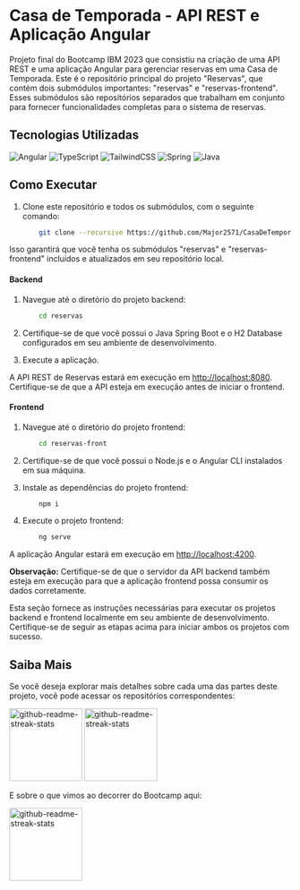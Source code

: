 # Casa de Temporada - API REST e Aplicação Angular

Projeto final do Bootcamp IBM 2023 que consistiu na criação de uma API REST e uma aplicação Angular para gerenciar reservas em uma Casa de Temporada. 
Este é o repositório principal do projeto "Reservas", que contém dois submódulos importantes: "reservas" e "reservas-frontend". Esses submódulos são repositórios separados que trabalham em conjunto para fornecer funcionalidades completas para o sistema de reservas. 

## Tecnologias Utilizadas

![Angular](https://img.shields.io/badge/angular-0D1117.svg?style=for-the-badge&logo=angular&logoColor=DD0031&labelColor=0D1117)
![TypeScript](https://img.shields.io/badge/typescript-0D1117.svg?style=for-the-badge&logo=typescript&logoColor=23007ACC&labelColor=0D1117)
![TailwindCSS](https://img.shields.io/badge/tailwindcss-0D1117.svg?style=for-the-badge&logo=tailwind-css&logoColor=2338B2AC&labelColor=0D1117)
![Spring](https://img.shields.io/badge/spring-0D1117.svg?style=for-the-badge&logo=spring&logoColor=236DB33F&labelColor=0D1117)
![Java](https://img.shields.io/badge/Java-0D1117?logo=openjdk&logoColor=ED8B00&style=for-the-badge)


## Como Executar

1. Clone este repositório e todos os submódulos, com o seguinte comando:

	```bash
		git clone --recursive https://github.com/Major2571/CasaDeTemporadaIBM.git
	```
Isso garantirá que você tenha os submódulos "reservas" e "reservas-frontend" incluídos e atualizados em seu repositório local.

#### Backend
1. Navegue até o diretório do projeto backend:

	```bash
		cd reservas
	```
3.  Certifique-se de que você possui o Java Spring Boot e o H2 Database configurados em seu ambiente de desenvolvimento.
4.  Execute a aplicação.

A API REST de Reservas estará em execução em [http://localhost:8080](http://localhost:8080/). Certifique-se de que a API esteja em execução antes de iniciar o frontend.

#### Frontend

1. Navegue até o diretório do projeto frontend:
 
	```bash
		cd reservas-front
	```
3.  Certifique-se de que você possui o Node.js e o Angular CLI instalados em sua máquina.
    
4.  Instale as dependências do projeto frontend:
	```bash
		npm i
	```
    
5.  Execute o projeto frontend:
	```bash
		ng serve
	```

A aplicação Angular estará em execução em [http://localhost:4200](http://localhost:4200/).

**Observação:** Certifique-se de que o servidor da API backend também esteja em execução para que a aplicação frontend possa consumir os dados corretamente.

Esta seção fornece as instruções necessárias para executar os projetos backend e frontend localmente em seu ambiente de desenvolvimento. Certifique-se de seguir as etapas acima para iniciar ambos os projetos com sucesso.

## Saiba Mais

Se você deseja explorar mais detalhes sobre cada uma das partes deste projeto, você pode acessar os repositórios correspondentes:

<div>
  <a href="https://github.com/Major2571/reservas"><img height="130" src="https://denvercoder1-github-readme-stats.vercel.app/api/pin/?username=Major2571&repo=reservas&show_icons=true&count_private=true&hide_border=true&title_color=FD6767&icon_color=9A1A27&text_color=c9d1d9&bg_color=0d1117" alt="github-readme-streak-stats"></a>
  <a href="https://github.com/Major2571/reservas-front"><img height="130" src="https://denvercoder1-github-readme-stats.vercel.app/api/pin/?username=Major2571&repo=reservas-front&show_icons=true&count_private=true&hide_border=true&title_color=FD6767&icon_color=9A1A27&text_color=c9d1d9&bg_color=0d1117" alt="github-readme-streak-stats"></a>
</div>

E sobre o que vimos ao decorrer do Bootcamp aqui:

<a href="https://github.com/Major2571/BootcampIBM"><img height="130" src="https://denvercoder1-github-readme-stats.vercel.app/api/pin/?username=Major2571&repo=BootcampIBM&show_icons=true&count_private=true&hide_border=true&title_color=FD6767&icon_color=9A1A27&text_color=c9d1d9&bg_color=0d1117" alt="github-readme-streak-stats"></a>
